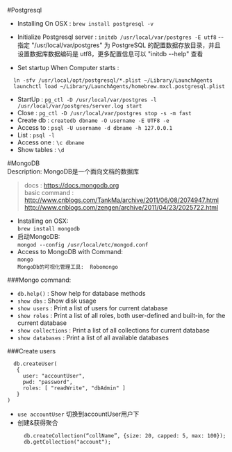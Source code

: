 #Postgresql  
* Installing On OSX :  `brew install postgresql -v`  
* Initialize Postgresql server : `initdb /usr/local/var/postgres -E utf8`    --指定 "/usr/local/var/postgres" 为 PostgreSQL 的配置数据存放目录，并且设置数据库数据编码是 utf8，更多配置信息可以 "initdb --help" 查看   

* Set startup When Computer starts :
```
  ln -sfv /usr/local/opt/postgresql/*.plist ~/Library/LaunchAgents
  launchctl load ~/Library/LaunchAgents/homebrew.mxcl.postgresql.plist
```
* StartUp      : `pg_ctl -D /usr/local/var/postgres -l /usr/local/var/postgres/server.log start`    
* Close        : `pg_ctl -D /usr/local/var/postgres stop -s -m fast`   
* Create db    : `createdb dbname -O username -E UTF8 -e`  
* Access to    : `psql -U username -d dbname -h 127.0.0.1`  
* List         : `psql -l`  
* Access one   : `\c dbname`  
* Show tables  : `\d`  


#MongoDB   
Description:  MongoDB是一个面向文档的数据库    
  > docs  :  https://docs.mongodb.org    
  > basic command :    
  http://www.cnblogs.com/TankMa/archive/2011/06/08/2074947.html  
  http://www.cnblogs.com/zengen/archive/2011/04/23/2025722.html   
  
* Installing on OSX:    
   `brew install mongodb`  
* 启动MongoDB:  
   `mongod --config /usr/local/etc/mongod.conf`  
* Access to MongoDB with Command:  
   `mongo`    
`MongoDb的可视化管理工具:  Robomongo   `  

###Mongo command:   
* `db.help()`          :  Show help for database methods  
* `show dbs`           :  Show disk usage  
* `show users`         :  Print a list of users for current database  
* `show roles`         :  Print a list of all roles, both user-defined and built-in, for the current database   
* `show collections`   :  Print a list of all collections for current database     
* `show databases`     :  Print a list of all available databases      

###Create users  
```
  db.createUser(
   {
     user: "accountUser",
     pwd: "password",
     roles: [ "readWrite", "dbAdmin" ]
   }
)
```
* `use accountUser`  切换到accountUser用户下     
* 创建&获得聚合   
  ```
    db.createCollection(“collName”, {size: 20, capped: 5, max: 100});        
    db.getCollection("account");       
  ```


   
